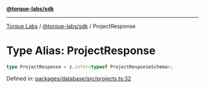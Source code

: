 [**@torque-labs/sdk**](../../../@torque-labs/sdk/README.md)

***

[Torque Labs](../../../README.md) / [@torque-labs/sdk](../README.md) / ProjectResponse

# Type Alias: ProjectResponse

```ts
type ProjectResponse = z.infer<typeof ProjectResponseSchema>;
```

Defined in: [packages/database/src/projects.ts:32](https://github.com/torque-labs/monorepo/blob/9238a1f6167cf2d739205996110f18c02ed8a04f/packages/database/src/projects.ts#L32)
